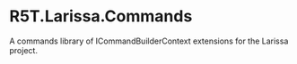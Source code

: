# R5T.Larissa.Commands
A commands library of ICommandBuilderContext extensions for the Larissa project.
